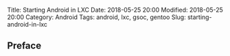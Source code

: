 Title: Starting Android in LXC
Date: 2018-05-25 20:00
Modified: 2018-05-25 20:00
Category: Android
Tags: android, lxc, gsoc, gentoo
Slug: starting-android-in-lxc

## Preface
